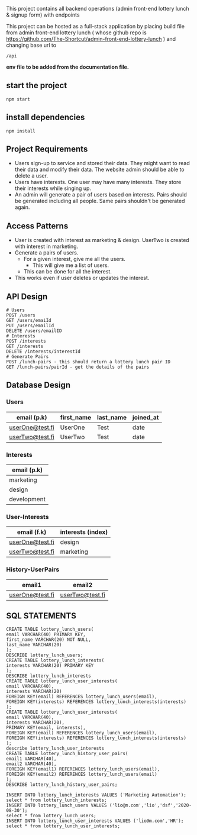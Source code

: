 This project contains all backend operations (admin front-end lottery lunch & signup form) with endpoints

This project can be hosted as a full-stack application by placing build file from admin front-end lottery lunch ( whose github repo is https://github.com/The-Shortcut/admin-front-end-lottery-lunch ) and changing base url to

```
/api
```


**env file to be added from the documentation file.**

## start the project

`npm start`

## install dependencies

`npm install`

## Project Requirements

* Users sign-up to service and stored their data. They might want to read their data and modify their
data. The website admin should be able to delete a user.
* Users have interests. One user may have many interests. They store their interests while singing up.
* An admin will generate a pair of users based on interests. Pairs should be generated including all
people. Same pairs shouldn't be generated again.

## Access Patterns
* User is created with interest as marketing & design. UserTwo is created with interest in marketing.
* Generate a pairs of users.
  * For a given interest, give me all the users.
     - This will give me a list of users.
  * This can be done for all the interest.
* This works even if user deletes or updates the interest.

## API Design
```
# Users
POST /users
GET /users/emaiId
PUT /users/emailId
DELETE /users/emailID
# Interests
POST /interests
GET /interests
DELETE /interests/interestId
# Generate Pairs
POST /lunch-pairs - this should return a lottery lunch pair ID
GET /lunch-pairs/pairId - get the details of the pairs 
```

## Database Design
### Users

| email (p.k) | first_name | last_name | joined_at |
| --- | -----|------ |------ |
| userOne@test.fi | UserOne | Test | date|
| userTwo@test.fi | UserTwo | Test | date|

### Interests

| email (p.k) | 
| --- | 
| marketing |
| design |
| development |

### User-Interests
| email (f.k) | interests (index) |
| --- | ----- |
| userOne@test.fi | design |
| userTwo@test.fi | marketing |


### History-UserPairs

| email1 | email2 |
| --- | -----|
| userOne@test.fi | userTwo@test.fi |


## SQL STATEMENTS
``` 
CREATE TABLE lottery_lunch_users(
email VARCHAR(40) PRIMARY KEY,
first_name VARCHAR(20) NOT NULL,
last_name VARCHAR(20)
);
DESCRIBE lottery_lunch_users;
CREATE TABLE lottery_lunch_interests(
interests VARCHAR(20) PRIMARY KEY
);
DESCRIBE lottery_lunch_interests
CREATE TABLE lottery_lunch_user_interests(
email VARCHAR(40),
interests VARCHAR(20)
FOREIGN KEY(email) REFERENCES lottery_lunch_users(email),
FOREIGN KEY(interests) REFERENCES lottery_lunch_interests(interests)
);
CREATE TABLE lottery_lunch_user_interests(
email VARCHAR(40),
interests VARCHAR(20),
PRIMARY KEY(email, interests),
FOREIGN KEY(email) REFERENCES lottery_lunch_users(email),
FOREIGN KEY(interests) REFERENCES lottery_lunch_interests(interests)
);
describe lottery_lunch_user_interests
CREATE TABLE lottery_lunch_history_user_pairs(
email1 VARCHAR(40),
email2 VARCHAR(40),
FOREIGN KEY(email1) REFERENCES lottery_lunch_users(email),
FOREIGN KEY(email2) REFERENCES lottery_lunch_users(email)
);
DESCRIBE lottery_lunch_history_user_pairs;

INSERT INTO lottery_lunch_interests VALUES ('Marketing Automation');
select * from lottery_lunch_interests;
INSERT INTO lottery_lunch_users VALUES ('lio@m.com','lio','dsf','2020-08-30');
select * from lottery_lunch_users;
INSERT INTO lottery_lunch_user_interests VALUES ('lio@m.com','HR');
select * from lottery_lunch_user_interests;

```
